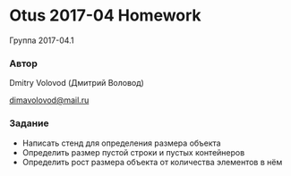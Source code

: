 # Otus 2017-04 Homework

Группа 2017-04.1

### Автор

Dmitry Volovod (Дмитрий Воловод)

dimavolovod@mail.ru

### Задание

- Написать стенд для определения размера объекта
- Определить размер пустой строки и пустых контейнеров
- Определить рост размера объекта от количества элементов в нём